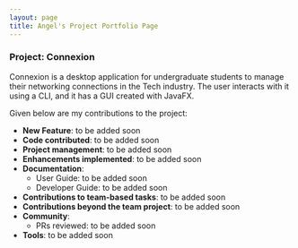 ```yaml
---
layout: page
title: Angel's Project Portfolio Page
---
```

### Project: Connexion

Connexion is a desktop application for undergraduate students to manage their networking connections in the Tech industry.
The user interacts with it using a CLI, and it has a GUI created with JavaFX.

Given below are my contributions to the project:

* **New Feature**: to be added soon
* **Code contributed**: to be added soon
* **Project management**: to be added soon
* **Enhancements implemented**: to be added soon
* **Documentation**:
    * User Guide: to be added soon
    * Developer Guide: to be added soon
* **Contributions to team-based tasks**: to be added soon
* **Contributions beyond the team project**: to be added soon
* **Community**:
    * PRs reviewed: to be added soon
* **Tools**: to be added soon
